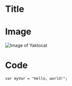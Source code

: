 # Title

# Image
![Image of Yaktocat](https://octodex.github.com/images/yaktocat.png)

# Code
```
var myVar = "Hello, world!";
```
